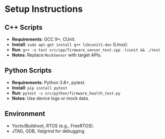 # Setup Instructions

## C++ Scripts
- **Requirements**: GCC 9+, CUnit.
- **Install**: `sudo apt-get install g++ libcunit1-dev` (Linux).
- **Run**: `g++ -o test src/cpp/firmware_sensor_test.cpp -lcunit && ./test`
- **Notes**: Replace `MockSensor` with target APIs.

## Python Scripts
- **Requirements**: Python 3.8+, pytest.
- **Install**: `pip install pytest`
- **Run**: `pytest -v src/python/firmware_health_test.py`
- **Notes**: Use device logs or mock data.

## Environment
- Yocto/Buildroot, RTOS (e.g., FreeRTOS).
- JTAG, GDB, Valgrind for debugging.
